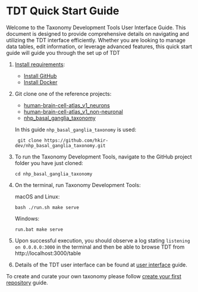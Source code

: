 # TDT Quick Start Guide

Welcome to the Taxonomy Development Tools User Interface Guide. This document is designed to provide comprehensive details on navigating and utilizing the TDT interface efficiently. Whether you are looking to manage data tables, edit information, or leverage advanced features, this quick start guide will guide you through the set up of TDT

1. [Install requirements](https://brain-bican.github.io/taxonomy-development-tools/Build/):
    - [Install GitHub](https://github.com/brain-bican/taxonomy-development-tools/blob/main/docs/Build.md#git)
    - [Install Docker](https://www.docker.com/products/docker-desktop/)

2. Git clone one of the reference projects: 
    - [human-brain-cell-atlas_v1_neurons](https://github.com/brain-bican/human-brain-cell-atlas_v1_neurons)
    - [human-brain-cell-atlas_v1_non-neuronal](https://github.com/brain-bican/human-brain-cell-atlas_v1_non-neuronal)
    - [nhp_basal_ganglia_taxonomy](https://github.com/hkir-dev/nhp_basal_ganglia_taxonomy)
   
   In this guide `nhp_basal_ganglia_taxonomy` is used:
   ```
    git clone https://github.com/hkir-dev/nhp_basal_ganglia_taxonomy.git
   ```
   
3. To run the Taxonomy Development Tools, navigate to the GitHub project folder you have just cloned:
    ```
    cd nhp_basal_ganglia_taxonomy
   ```
   
4. On the terminal, run Taxonomy Development Tools: 
 
    macOS and Linux:
    ```
    bash ./run.sh make serve
    ```
    
    Windows: 
    ```
    run.bat make serve
    ```
   
5. Upon successful execution, you should observe a log stating `listening on 0.0.0.0:3000` in the terminal and then be able to browse TDT from http://localhost:3000/table

6. Details of the TDT user interface can be found at [user interface](https://brain-bican.github.io/taxonomy-development-tools/UserInterface/) guide.

To create and curate your own taxonomy please follow [create your first repository](https://brain-bican.github.io/taxonomy-development-tools/NewRepo/) guide.
